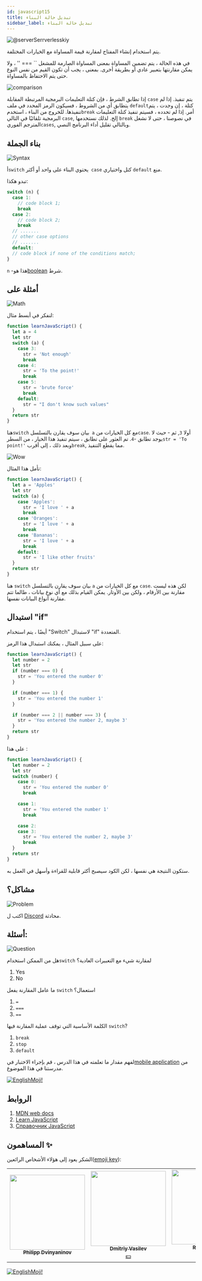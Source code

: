 ```yaml
---
id: javascript15
title: تبديل حالة البناء
sidebar_label: تبديل حالة البناء
---
```


![@serverSerrverlesskiy](/img/javascript/headers/14.jpg)

يتم استخدام إنشاء المفتاح لمقارنة قيمة المساواة مع الخيارات المختلفة.

في هذه الحالة ، يتم تضمين المساواة بمعنى المساواة الصارمة للمشغل `` === '' ، ولا يمكن مقارنتها بتعبير عادي أو بطريقة أخرى. بمعنى ، يجب أن تكون القيم من نفس النوع حتى يتم الاحتفاظ بالمساواة.

![comparison](https://media.giphy.com/media/icJA0VF7ntoEL18Jez/giphy.gif)

إذا تطابق الشرط ، فإن كتلة التعليمات البرمجية المرتبطة المقابلة `case` يتم تنفيذ. إذا لم يتطابق أي من الشروط ، فسيكون الرمز المحدد في ملف `default`كتلة ، إن وجدت ، يتم تنفيذها. للخروج من البناء ، استخدم`break` أمر. إذا لم تحدده ، فسيتم تنفيذ كتلة التعليمات البرمجية تلقائيًا في التالي `case`, إلخ. لذلك نستخدمها `break` في نصوصنا ، حتى لا نشغل المترجم الفوري`cases`, وبالتالي تقليل أداء البرنامج النصي.

## بناء الجملة

![Syntax](https://media.giphy.com/media/yR4xZagT71AAM/giphy.gif)

أ`switch` يحتوي البناء على واحد أو أكثر` case` كتل واختياري `default` منع.

تبدو هكذا:

```jsx
switch (n) {
  case 1:
    // code block 1;
    break
  case 2:
    // code block 2;
    break
  // .......
  // other case options
  // .......
  default:
  // code block if none of the conditions match;
}
```

`n` -هذا هو[boolean](https://jscamp.app/docs/javascript08) شرط.

## أمثلة على

![Math](https://media.giphy.com/media/xT1Ra5h24Eliux3UVq/giphy.gif)

لنفكر في أبسط مثال:

```jsx live
function learnJavaScript() {
  let a = 4
  let str
  switch (a) {
    case 3:
      str = 'Not enough'
      break
    case 4:
      str = 'To the point!'
      break
    case 5:
      str = 'brute force'
      break
    default:
      str = "I don't know such values"
  }
  return str
}
```

هنا`switch` بيان سوف يقارن بالتسلسل` a` مع كل الخيارات من`case`.
أولا `3`, ثم - حيث لا يوجد تطابق -`4`. تم العثور على تطابق ، سيتم تنفيذ هذا الخيار ، من السطر`str = 'To point!'` وبعد ذلك ، إلى أقرب`break`, مما يقطع التنفيذ.

![Wow](https://media.giphy.com/media/3oriO13KTkzPwTykp2/giphy.gif)

تأمل هذا المثال:

```jsx live
function learnJavaScript() {
  let a = 'Apples'
  let str
  switch (a) {
    case 'Apples':
      str = 'I love ' + a
      break
    case 'Oranges':
      str = 'I love ' + a
      break
    case 'Bananas':
      str = 'I love ' + a
      break
    default:
      str = 'I like other fruits'
  }
  return str
}
```

هنا `switch` بيان سوف يقارن بالتسلسل `a` مع كل الخيارات من `case`. لكن هذه ليست مقارنة بين الأرقام ، ولكن بين الأوتار. يمكن القيام بذلك مع أي نوع بيانات ، طالما تتم مقارنة أنواع البيانات نفسها.

## استبدال "if"

أيضًا ، يتم استخدام "Switch" لاستبدال "if" المتعددة.

على سبيل المثال ، يمكنك استبدال هذا الرمز:

```jsx live
function learnJavaScript() {
  let number = 2
  let str
  if (number === 0) {
    str = 'You entered the number 0'
  }

  if (number === 1) {
    str = 'You entered the number 1'
  }

  if (number === 2 || number === 3) {
    str = 'You entered the number 2, maybe 3'
  }
  return str
}
```

على هذا :

```jsx live
function learnJavaScript() {
  let number = 2
  let str
  switch (number) {
    case 0:
      str = 'You entered the number 0'
      break

    case 1:
      str = 'You entered the number 1'
      break

    case 2:
    case 3:
      str = 'You entered the number 2, maybe 3'
      break
  }
  return str
}
```

ستكون النتيجة هي نفسها ، لكن الكود سيصبح أكثر قابلية للقراءة وأسهل في العمل به.

## مشاكل؟

![Problem](https://media.giphy.com/media/xTiTnGeUsWOEwsGoG4/giphy.gif)

اكتب ل [Discord](https://discord.gg/6GDAfXn) محادثة.

## أسئلة:

![Question](https://media.giphy.com/media/l0HlRnAWXxn0MhKLK/giphy.gif)

هل من الممكن استخدام`switch` لمقارنة شيء مع التعبيرات العادية؟

1. Yes
2. No

ما عامل المقارنة يفعل `switch` استعمال؟

1. `=`
2. `===`
3. `==`

الكلمة الأساسية التي توقف عملية المقارنة فيها `switch`?

1. `break`
2. `stop`
3. `default`

لفهم مقدار ما تعلمته في هذا الدرس ، قم بإجراء الاختبار في[mobile application](http://onelink.to/njhc95) من مدرستنا في هذا الموضوع.

[![EnglishMoji!](/img/logo/NeuroCoder.png)](https://vk.com/neurocoder)

## الروابط

1.  [MDN web docs](https://developer.mozilla.org/ru/docs/Web/JavaScript/Reference/Statements/switch)
2.  [Learn JavaScript](https://learn.javascript.ru/switch)
3.  [Справочник JavaScript](https://javascript.ru/switch)

## المساهمون ✨

الشكر يعود إلى هؤلاء الأشخاص الرائعين([emoji key](https://allcontributors.org/docs/en/emoji-key)):

<!-- ALL-CONTRIBUTORS-LIST:START - Do not remove or modify this section -->
<!-- prettier-ignore-start -->
<!-- markdownlint-disable -->
<table>
  <tr>
    <td align="center"><a href="https://github.com/FELiX-RN"><img src="https://avatars0.githubusercontent.com/u/72006627?v=4?s=200" width="200px;" alt=""/><br /><sub><b>Philipp Dvinyaninov</b></sub></a><br /><a href="https://github.com/gHashTag/react-native-village/commits?author=FELiX-RN" title="Documentation">  </a></td>
    <td align="center"><a href="https://fullstackserverless.github.io/"><img src="https://avatars0.githubusercontent.com/u/6774813?v=4?s=200" width="200px;" alt=""/><br /><sub><b>Dmitriy Vasilev</b></sub></a><br /><a href="#financial-gHashTag" title="Financial">💵</a></td>
    <td align="center"><a href="https://github.com/Resoner2005"><img src="https://avatars1.githubusercontent.com/u/75675814?v=4?s=200" width="200px;" alt=""/><br /><sub><b>Resoner2005</b></sub></a><br /><a href="https://github.com/gHashTag/react-native-village/issues?q=author%3AResoner2005" title="Bug reports">🐛 🎨 🖋</a></td>
    <td align="center"><a href="https://github.com/Navernoss"><img src="https://avatars0.githubusercontent.com/u/75784137?v=4?s=200" width="200px;" alt=""/><br /><sub><b>Navernoss</b></sub></a><br /><a href="#content-Navernoss" title="Content">🖋 🐛 🎨 </a></td>
  </tr>
  
</table>

<!-- markdownlint-restore -->
<!-- prettier-ignore-end -->

<!-- ALL-CONTRIBUTORS-LIST:END -->

[![EnglishMoji!](/img/logo/NeuroCoder.png)](https://vk.com/neurocoder)
